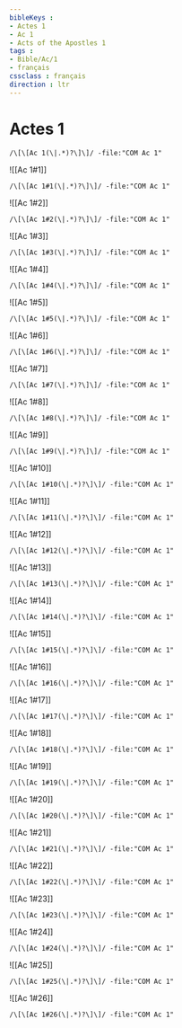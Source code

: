 ```yaml
---
bibleKeys : 
- Actes 1
- Ac 1
- Acts of the Apostles 1
tags : 
- Bible/Ac/1
- français
cssclass : français
direction : ltr
---
```


# Actes 1

```query
/\[\[Ac 1(\|.*)?\]\]/ -file:"COM Ac 1"
```



![[Ac 1#1]]

```query
/\[\[Ac 1#1(\|.*)?\]\]/ -file:"COM Ac 1"
```

![[Ac 1#2]]

```query
/\[\[Ac 1#2(\|.*)?\]\]/ -file:"COM Ac 1"
```

![[Ac 1#3]]

```query
/\[\[Ac 1#3(\|.*)?\]\]/ -file:"COM Ac 1"
```

![[Ac 1#4]]

```query
/\[\[Ac 1#4(\|.*)?\]\]/ -file:"COM Ac 1"
```

![[Ac 1#5]]

```query
/\[\[Ac 1#5(\|.*)?\]\]/ -file:"COM Ac 1"
```

![[Ac 1#6]]

```query
/\[\[Ac 1#6(\|.*)?\]\]/ -file:"COM Ac 1"
```

![[Ac 1#7]]

```query
/\[\[Ac 1#7(\|.*)?\]\]/ -file:"COM Ac 1"
```

![[Ac 1#8]]

```query
/\[\[Ac 1#8(\|.*)?\]\]/ -file:"COM Ac 1"
```

![[Ac 1#9]]

```query
/\[\[Ac 1#9(\|.*)?\]\]/ -file:"COM Ac 1"
```

![[Ac 1#10]]

```query
/\[\[Ac 1#10(\|.*)?\]\]/ -file:"COM Ac 1"
```

![[Ac 1#11]]

```query
/\[\[Ac 1#11(\|.*)?\]\]/ -file:"COM Ac 1"
```

![[Ac 1#12]]

```query
/\[\[Ac 1#12(\|.*)?\]\]/ -file:"COM Ac 1"
```

![[Ac 1#13]]

```query
/\[\[Ac 1#13(\|.*)?\]\]/ -file:"COM Ac 1"
```

![[Ac 1#14]]

```query
/\[\[Ac 1#14(\|.*)?\]\]/ -file:"COM Ac 1"
```

![[Ac 1#15]]

```query
/\[\[Ac 1#15(\|.*)?\]\]/ -file:"COM Ac 1"
```

![[Ac 1#16]]

```query
/\[\[Ac 1#16(\|.*)?\]\]/ -file:"COM Ac 1"
```

![[Ac 1#17]]

```query
/\[\[Ac 1#17(\|.*)?\]\]/ -file:"COM Ac 1"
```

![[Ac 1#18]]

```query
/\[\[Ac 1#18(\|.*)?\]\]/ -file:"COM Ac 1"
```

![[Ac 1#19]]

```query
/\[\[Ac 1#19(\|.*)?\]\]/ -file:"COM Ac 1"
```

![[Ac 1#20]]

```query
/\[\[Ac 1#20(\|.*)?\]\]/ -file:"COM Ac 1"
```

![[Ac 1#21]]

```query
/\[\[Ac 1#21(\|.*)?\]\]/ -file:"COM Ac 1"
```

![[Ac 1#22]]

```query
/\[\[Ac 1#22(\|.*)?\]\]/ -file:"COM Ac 1"
```

![[Ac 1#23]]

```query
/\[\[Ac 1#23(\|.*)?\]\]/ -file:"COM Ac 1"
```

![[Ac 1#24]]

```query
/\[\[Ac 1#24(\|.*)?\]\]/ -file:"COM Ac 1"
```

![[Ac 1#25]]

```query
/\[\[Ac 1#25(\|.*)?\]\]/ -file:"COM Ac 1"
```

![[Ac 1#26]]

```query
/\[\[Ac 1#26(\|.*)?\]\]/ -file:"COM Ac 1"
```

